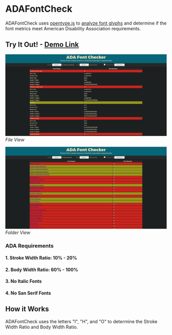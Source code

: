 # ADAFontCheck
ADAFontCheck uses [opentype.js](opentype.js.org) to [analyze font glyphs](opentype.js.org/glyph-inspector.html) and determine if the font metrics meet American Disability Association requirements.

## Try It Out! - [Demo Link](https://invariabl.github.io/ADAFontCheck/)

![](demo_file.png)
*File View*

![](demo_folder.png)
*Folder View*

### ADA Requirements
#### 1. Stroke Width Ratio: **10% - 20%**
#### 2. Body Width Ratio: **60% - 100%**
#### 3. No Italic Fonts
#### 4. No San Serif Fonts

## How it Works
ADAFontCheck uses the letters "I", "H", and "O" to determine the Stroke Width Ratio and Body Width Ratio.

